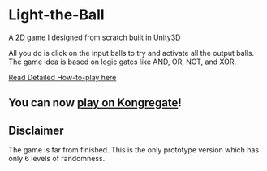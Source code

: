 # Light-the-Ball
A 2D game I designed from scratch built in Unity3D

All you do is click on the input balls to try and activate all the output balls.
The game idea is based on logic gates like AND, OR, NOT, and XOR.

[Read Detailed How-to-play here](HOW_TO_PLAY.txt)

<!--## [CLICK HERE to Play using WebGL technology](http://angsila.cs.buu.ac.th/~57160041/games/Light%20the%20Ball/)-->
## You can now [play on Kongregate](http://www.kongregate.com/games/off99555/light-the-ball)!

## Disclaimer
The game is far from finished. This is the only prototype version which has only
6 levels of randomness.
